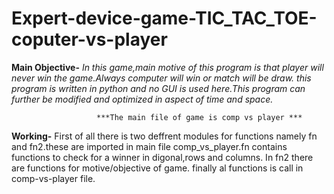 #                                                     Expert-device-game-TIC_TAC_TOE-coputer-vs-player
**Main Objective-**
*In this game,main motive of this program is that player will never win the game.Always computer will win or match will be draw.
this program is written in python and no GUI is used here.This program can further be modified and optimized in aspect of time and space.*

                       ***The main file of game is comp vs player ***

**Working-**
First of all there is two deffrent modules for functions namely fn and fn2.these are imported in main file comp_vs_player.fn contains functions to check for a winner in digonal,rows and columns.
In fn2 there are functions for motive/objective of game.
finally al functions is call in comp-vs-player file.
